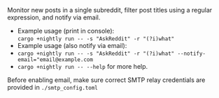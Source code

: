 Monitor new posts in a single subreddit, filter post titles using a regular expression, and notify via email.  
- Example usage (print in console):   
`cargo +nightly run -- -s "AskReddit" -r "(?i)what"`
- Example usage (also notify via email):  
- `cargo +nightly run -- -s "AskReddit" -r "(?i)what" --notify-email="email@example.com`
- `cargo +nightly run -- --help` for more help.

Before enabling email, make sure correct SMTP relay credentials are provided in `./smtp_config.toml`